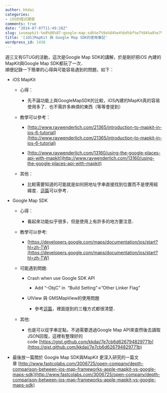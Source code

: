 ```yaml
---
author: kkdai
categories:
- iOS的程式開發
comments: true
date: "2014-07-07T11:49:28Z"
slug: iosmapkit-%e8%88%87-google-map-sdk%e7%9a%84%e4%bd%bf%e7%94%a8%e7%ad%86%e8%a8%98
title: '[iOS]MapKit 與 Google Map SDK的使用筆記'
wordpress_id: 1438
---
```


週三又有GTUG的活動，這次是Google Map SDK的講解，於是剛好把iOS 內建的MapKit與Google Map SDK都玩了一次．  
順便記錄一下簡單的心得與可能容易遇到的問題，如下：






  * iOS MapKit



    * 心得：



      * 先不論功能上與GoogleMapSDK的比較，iOS內建的MapKit真的容易使用多了．也不需許多麻煩的東西（等等會提到）



    * 教學可以參考：



      * [http://www.raywenderlich.com/21365/introduction-to-mapkit-in-ios-6-tutorial](http://www.raywenderlich.com/21365/introduction-to-mapkit-in-ios-6-tutorial)


      * [http://www.raywenderlich.com/13160/using-the-google-places-api-with-mapkit](http://www.raywenderlich.com/13160/using-the-google-places-api-with-mapkit)



    * 其他：



      * 比較需要知道的可能就是如何把地址字串直接找到位置而不是使用經緯度．[這篇](http://stackoverflow.com/questions/9606031/ios-mkmapview-place-annotation-by-using-address-instead-of-lat-long)可以參考． 




  * Google Map SDK



    * 心得：



      * 看起來功能似乎很多，但是使用上有許多的地方要注意．



    * 教學可以參考:



      * [https://developers.google.com/maps/documentation/ios/start?hl=zh-TW](https://developers.google.com/maps/documentation/ios/start?hl=zh-TW)



    * 可能遇到問題:



      * Crash when use Google SDK API 



        * Add “-ObjC” in  “Build Setting”->”Other Linker Flag”



      * UIView 與 GMSMapView的使用問題



        * 參考[這篇](http://stackoverflow.com/a/17754975/1316907)，裡面提到的三種方式都很清楚．




    * 其他:



      * 也是可以從字串定點，不過需要透過Google Map API來查然後去讀取JSON回復，這裡有整理好的code [https://gist.github.com/kkdai/7e7cb6d626794829771b](https://gist.github.com/kkdai/7e7cb6d626794829771b)




  * 最後放一篇關於 Google Map SDK與MapKit 更深入研究的一篇文章 [http://www.fastcolabs.com/3006725/open-company/depth-comparison-between-ios-map-frameworks-apple-mapkit-vs-google-maps-sdk](http://www.fastcolabs.com/3006725/open-company/depth-comparison-between-ios-map-frameworks-apple-mapkit-vs-google-maps-sdk)


